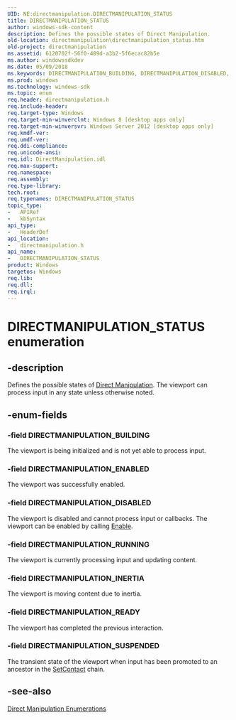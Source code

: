 ```yaml
---
UID: NE:directmanipulation.DIRECTMANIPULATION_STATUS
title: DIRECTMANIPULATION_STATUS
author: windows-sdk-content
description: Defines the possible states of Direct Manipulation.
old-location: directmanipulation\directmanipulation_status.htm
old-project: directmanipulation
ms.assetid: 6120702f-56f0-489d-a3b2-5f6ecac82b5e
ms.author: windowssdkdev
ms.date: 05/09/2018
ms.keywords: DIRECTMANIPULATION_BUILDING, DIRECTMANIPULATION_DISABLED, DIRECTMANIPULATION_ENABLED, DIRECTMANIPULATION_INERTIA, DIRECTMANIPULATION_READY, DIRECTMANIPULATION_RUNNING, DIRECTMANIPULATION_STATUS, DIRECTMANIPULATION_STATUS enumeration [Direct Manipulation], DIRECTMANIPULATION_SUSPENDED, directmanipulation.directmanipulation_status, directmanipulation/DIRECTMANIPULATION_BUILDING, directmanipulation/DIRECTMANIPULATION_DISABLED, directmanipulation/DIRECTMANIPULATION_ENABLED, directmanipulation/DIRECTMANIPULATION_INERTIA, directmanipulation/DIRECTMANIPULATION_READY, directmanipulation/DIRECTMANIPULATION_RUNNING, directmanipulation/DIRECTMANIPULATION_STATUS, directmanipulation/DIRECTMANIPULATION_SUSPENDED
ms.prod: windows
ms.technology: windows-sdk
ms.topic: enum
req.header: directmanipulation.h
req.include-header: 
req.target-type: Windows
req.target-min-winverclnt: Windows 8 [desktop apps only]
req.target-min-winversvr: Windows Server 2012 [desktop apps only]
req.kmdf-ver: 
req.umdf-ver: 
req.ddi-compliance: 
req.unicode-ansi: 
req.idl: DirectManipulation.idl
req.max-support: 
req.namespace: 
req.assembly: 
req.type-library: 
tech.root: 
req.typenames: DIRECTMANIPULATION_STATUS
topic_type:
-	APIRef
-	kbSyntax
api_type:
-	HeaderDef
api_location:
-	directmanipulation.h
api_name:
-	DIRECTMANIPULATION_STATUS
product: Windows
targetos: Windows
req.lib: 
req.dll: 
req.irql: 
---
```


# DIRECTMANIPULATION_STATUS enumeration


## -description


Defines the possible states of <a href="https://msdn.microsoft.com/26358bc5-71e9-40f0-9243-9bddd961a0e5">Direct Manipulation</a>. The viewport can process input in any state unless otherwise noted.


## -enum-fields




### -field DIRECTMANIPULATION_BUILDING

The viewport is being initialized and is not yet able to process input.


### -field DIRECTMANIPULATION_ENABLED

The viewport was successfully enabled.


### -field DIRECTMANIPULATION_DISABLED

The viewport is disabled and cannot process input or callbacks. The viewport can be enabled by calling <a href="https://msdn.microsoft.com/library/windows/hardware/hh451004">Enable</a>.


### -field DIRECTMANIPULATION_RUNNING

The viewport is currently processing input and updating content.


### -field DIRECTMANIPULATION_INERTIA

The viewport is moving content due to inertia.


### -field DIRECTMANIPULATION_READY

The viewport has completed the previous interaction. 


### -field DIRECTMANIPULATION_SUSPENDED

The transient state of the viewport when input has been promoted to an ancestor in the <a href="https://msdn.microsoft.com/39562bf1-c2cf-4ea6-9d02-a2b5fc4d3158">SetContact</a> chain.


## -see-also




<a href="https://msdn.microsoft.com/D116798F-E381-46D4-8271-8BD8CADC9D27">Direct Manipulation Enumerations</a>
 

 

